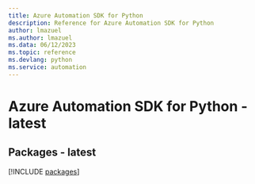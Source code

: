 ```yaml
---
title: Azure Automation SDK for Python
description: Reference for Azure Automation SDK for Python
author: lmazuel
ms.author: lmazuel
ms.data: 06/12/2023
ms.topic: reference
ms.devlang: python
ms.service: automation
---
```

# Azure Automation SDK for Python - latest
## Packages - latest
[!INCLUDE [packages](automation-index.md)]